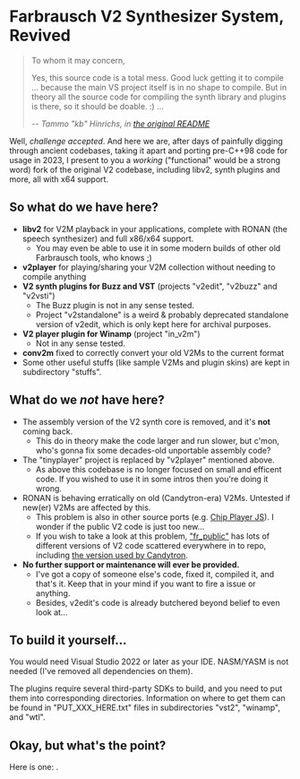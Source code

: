 # Farbrausch V2 Synthesizer System, Revived

> To whom it may concern,
> 
> Yes, this source code is a total mess. Good luck getting it to compile ... because the main VS project itself is in no shape to compile. But in theory all the source code for compiling the synth library and plugins is there, so it should be doable. :) ...
> 
> -- *Tammo "kb" Hinrichs, in [the original README](https://github.com/farbrausch/fr_public/blob/ca1d8dc/v2/README.txt)*

Well, *challenge accepted*. And here we are, after days of painfully digging through ancient codebases, taking it apart and porting pre-C++98 code for usage in 2023, I present to you a *working* ("functional" would be a strong word) fork of the original V2 codebase, including libv2, synth plugins and more, all with x64 support.

## So what do we have here?

- **libv2** for V2M playback in your applications, complete with RONAN (the speech synthesizer) and full x86/x64 support.
    - You may even be able to use it in some modern builds of other old Farbrausch tools, who knows ;)
- **v2player** for playing/sharing your V2M collection without needing to compile anything
- **V2 synth plugins for Buzz and VST** (projects "v2edit", "v2buzz" and "v2vsti")
    - The Buzz plugin is not in any sense tested.
    - Project "v2standalone" is a weird & probably deprecated standalone version of v2edit, which is only kept here for archival purposes.
- **V2 player plugin for Winamp** (project "in_v2m")
    - Not in any sense tested.
- **conv2m** fixed to correctly convert your old V2Ms to the current format
- Some other useful stuffs (like sample V2Ms and plugin skins) are kept in subdirectory "stuffs".

## What do we *not* have here?

- The assembly version of the V2 synth core is removed, and it's **not** coming back.
    - This do in theory make the code larger and run slower, but c'mon, who's gonna fix some decades-old unportable assembly code?
- The "tinyplayer" project is replaced by "v2player" mentioned above.
    - As above this codebase is no longer focused on small and efficent code. If you wished to use it in some intros then you're doing it wrong.
- RONAN is behaving erratically on old (Candytron-era) V2Ms. Untested if new(er) V2Ms are affected by this.
    - This problem is also in other source ports (e.g. [Chip Player JS](https://chiptune.app/)). I wonder if the public V2 code is just too new...
    - If you wish to take a look at this problem, ["fr_public"](https://github.com/farbrausch/fr_public) has lots of different versions of V2 code scattered everywhere in to repo, including [the version used by Candytron](https://githubfast.com/farbrausch/fr_public/blob/ca1d8dc/genthree/ronan.cpp).
- **No further support or maintenance will ever be provided.**
    - I've got a copy of someone else's code, fixed it, compiled it, and that's it. Keep that in your mind if you want to fire a issue or anything.
    - Besides, v2edit's code is already butchered beyond belief to even look at...

## To build it yourself...

You would need Visual Studio 2022 or later as your IDE. NASM/YASM is not needed (I've removed all dependencies on them).

The plugins require several third-party SDKs to build, and you need to put them into corresponding directories. Information on where to get them can be found in "PUT_XXX_HERE.txt" files in subdirectories "vst2", "winamp", and "wtl".

## Okay, but what's the point?

Here is one: .

